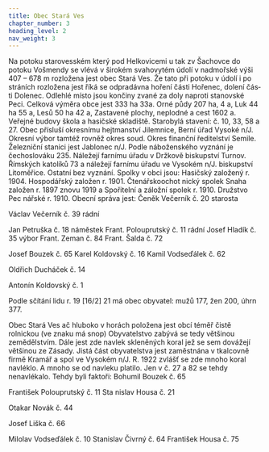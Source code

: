 ```yaml
---
title: Obec Stará Ves
chapter_number: 3
heading_level: 2
nav_weight: 3
---
```



Na potoku starovesském který pod Helkovicemi u tak zv Šachovce do potoku Vošmendy se vlévá
v širokém svahovytém údolí v nadmořské výši 407 – 678 m rozložena jest obec Stará Ves. Že tato
při potoku v údolí i po stráních rozložena jest říká se odpradávna hoření části Hořenec, dolení čás­
ti Dolenec. Odlehlé místo jsou končiny zvané za doly naproti stanovské Peci. Celková výměra obce
jest 333 ha 33a. Orné půdy 207 ha, 4 a, Luk 44 ha 55 a, Lesů 50 ha 42 a, Zastavené plochy, neplodné
a cest 1602 a. Veřejné budovy škola a hasičské skladiště. Starobylá stavení: č. 10, 33, 58 a 27.
Obec přísluší okresnímu hejtmanství Jilemnice, Berní úřad Vysoké n/J. Okresní výbor tamtéž
rovněž okres soud. Okres finanční ředitelství Semile. Železniční stanici jest Jablonec n/J.
Podle náboženského vyznání je čechoslováku 235. Náležejí farnímu úřadu v Držkově biskupství
Turnov. Římských katolíků 73 a náležejí farnímu úřadu ve Vysokém n/J. biskupství Litoměřice.
Ostatní bez vyznání.
Spolky v obci jsou: Hasičský založený r. 1904. Hospodářský založen r. 1901. Čtenářskoochot­
nický spolek Snaha založen r. 1897 znovu 1919 a Spořitelní a záložní spolek r. 1910. Družstvo Pec­
nářské r. 1910. Obecní správa jest: Čeněk Večerník č. 20 starosta

Václav Večerník č. 39 rádní

Jan Petruška č. 18 náměstek
Frant. Polouprutský č. 11 rádní
Josef Hladík č. 35 výbor
Frant. Zeman č. 84
Frant. Šalda č. 72

Josef Bouzek č. 65
Karel Koldovský č. 16
Kamil Vodseďálek č. 62

Oldřich Ducháček č. 14

Antonín Koldovský č. 1


Podle sčítání lidu r. 19 [16/2] 21 má obec obyvatel: mužů 177, žen 200, úhrn 377.


Obec Stará Ves ač hluboko v horách položena jest obcí téměř čistě rolnickou (ve znaku má snop)
Obyvatelstvo zabývá se tedy většinou zemědělstvím. Dále jest zde navlek skleněných koral jež se
sem dovážejí většinou ze Zásady. Jistá část obyvatelstva jest zaměstnána v tkalcovně firmě Kramář
a spol ve Vysokém n/J.
R. 1922 zvlášť se zde mnoho koral navléklo. A mnoho se od navleku platilo. Jen v č. 27 a 82 se
tehdy nenavlékalo. Tehdy byli faktoři: Bohumil Bouzek č. 65

František Polouprutský č. 11
Sta nislav Housa č. 21

Otakar Novák č. 44

Josef Liška č. 66

Milolav Vodseďálek č. 10
Stanislav Čivrný č. 64
František Housa č. 75


